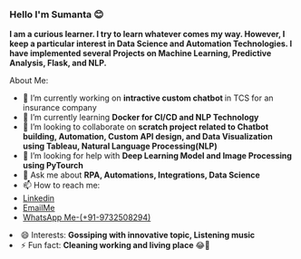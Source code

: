 ### Hello I'm Sumanta 😊

<!--
**sumantas98/sumantas98** is a ✨ _special_ ✨ repository because its `README.md` (this file) appears on your GitHub profile.
-->
**I am a curious learner. I try to learn whatever comes my way. However, I keep a particular interest in Data Science and Automation Technologies. I have implemented several Projects on Machine Learning, Predictive Analysis, Flask, and NLP.**

About Me:

- 🔭 I’m currently working on <b>intractive custom chatbot </b>in TCS for an insurance company
- 🌱 I’m currently learning <b>Docker for CI/CD and NLP Technology</b>
- 👯 I’m looking to collaborate on <b>scratch project related to Chatbot building, Automation, Custom API design, and Data Visualization using Tableau, Natural Language Processing(NLP)</b>
- 🤔 I’m looking for help with <b>Deep Learning Model and Image Processing using PyTourch </b>
- 💬 Ask me about <b> RPA, Automations, Integrations, Data Science </b> 
- 📫 How to reach me:
  <li><a href="https://www.linkedin.com/in/sumanta-samanta-3261a317a/">Linkedin</a></li>
  <li><a href="https://mail.google.com/mail/u/0/?tab=rm&ogbl#inbox?compose=GTvVlcSPFdVpbqzThRjnGsNdcCwFQVbQMjWdXSCdWRcfRMXfzxRRCvBvtvpMbgVTlhGcgZwpQjfMS">EmailMe</a></li>
  <li><a href="https://web.whatsapp.com/">WhatsApp Me-(+91-9732508294)</a></li>

 <li>😄 Interests: <b> Gossiping with innovative topic, Listening music </b></li> 
 <li>⚡ Fun fact: <b> Cleaning working and living place </b> 😂🤣</li>



